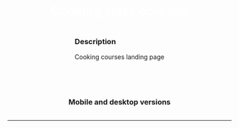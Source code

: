 <body>
<div style="display: flex; align-items: center; justify-content: center; flex-direction: column;">
      
<div style="display: flex; gap: 10px;  flex-direction: column; align-items: center; justify-content: center;">
  <h1  align="center" style="color: white;"> Cooking class courses </h1>  
</div> 

<div>
  <h3 align="left">Description</h3>
    <p  align="left"> Cooking courses landing page </p>
   <br>
   </div>          
<hr>

<div>
    <h3 align="left">Mobile and desktop versions</h3>
  <div style="display: flex; gap: 5rem;  flex-direction: row;
        align-items: center; justify-content: center;">
    </div>
</div>      
</div> 
      
<hr>

</body>
